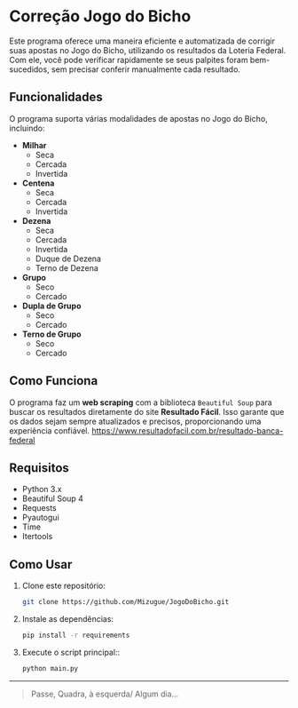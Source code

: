 # Correção Jogo do Bicho

Este programa oferece uma maneira eficiente e automatizada de corrigir suas apostas no Jogo do Bicho, utilizando os resultados da Loteria Federal. Com ele, você pode verificar rapidamente se seus palpites foram bem-sucedidos, sem precisar conferir manualmente cada resultado.

## Funcionalidades

O programa suporta várias modalidades de apostas no Jogo do Bicho, incluindo:

- **Milhar**
  - Seca
  - Cercada
  - Invertida
- **Centena**
  - Seca
  - Cercada
  - Invertida
- **Dezena**
  - Seca
  - Cercada
  - Invertida
  - Duque de Dezena
  - Terno de Dezena
- **Grupo**
  - Seco
  - Cercado
- **Dupla de Grupo**
  - Seco
  - Cercado
- **Terno de Grupo**
  - Seco
  - Cercado

## Como Funciona

O programa faz um **web scraping** com a biblioteca `Beautiful Soup` para buscar os resultados diretamente do site **Resultado Fácil**. Isso garante que os dados sejam sempre atualizados e precisos, proporcionando uma experiência confiável.
https://www.resultadofacil.com.br/resultado-banca-federal

## Requisitos

- Python 3.x
- Beautiful Soup 4
- Requests
- Pyautogui
- Time
- Itertools

## Como Usar

1. Clone este repositório:

   ```bash
   git clone https://github.com/Mizugue/JogoDoBicho.git
   
2. Instale as dependências:

   ```bash
   pip install -r requirements
   
3. Execute o script principal::

   ```bash
   python main.py
---
>Passe, Quadra, à esquerda/ Algum dia...
